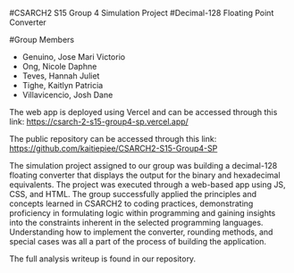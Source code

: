 #CSARCH2 S15 Group 4 Simulation Project
#Decimal-128 Floating Point Converter

#Group Members
- Genuino, Jose Mari Victorio
- Ong, Nicole Daphne
- Teves, Hannah Juliet
- Tighe, Kaitlyn Patricia
- Villavicencio, Josh Dane

The web app is deployed using Vercel and can be accessed through this link: 
https://csarch-2-s15-group4-sp.vercel.app/ 

The public repository can be accessed through this link: 
https://github.com/kaitiepiee/CSARCH2-S15-Group4-SP

The simulation project assigned to our group was building a decimal-128 floating converter that displays the output for the binary and hexadecimal equivalents. The project was executed through a web-based app using JS, CSS, and HTML. The group successfully applied the principles and concepts learned in CSARCH2 to coding practices, demonstrating proficiency in formulating logic within programming and gaining insights into the constraints inherent in the selected programming languages. Understanding how to implement the converter, rounding methods, and special cases was all a part of the process of building the application. 

The full analysis writeup is found in our repository.

